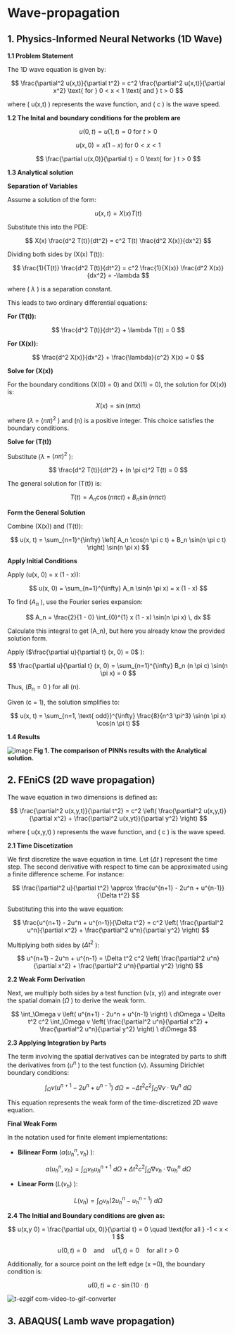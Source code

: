 # Wave-propagation
## 1. Physics-Informed Neural Networks (1D Wave) 
**1.1 Problem Statement**

The 1D wave equation is given by:

$$
\frac{\partial^2 u(x,t)}{\partial t^2} = c^2 \frac{\partial^2 u(x,t)}{\partial x^2} \text{ for } 0 < x < 1 \text{ and }  t > 0
$$

where \( u(x,t) \) represents the wave function, and \( c \) is the wave speed.

**1.2 The Inital and boundary conditions for the problem are**

$$
u(0,t) = u(1,t) = 0 \text{ for } t > 0
$$

$$
u(x,0) = x(1 - x) \text{ for } 0 < x < 1
$$

$$
\frac{\partial u(x,0)}{\partial t} = 0 \text{ for } t > 0
$$

**1.3 Analytical solution**

**Separation of Variables**

Assume a solution of the form:

$$
u(x, t) = X(x) T(t)
$$

Substitute this into the PDE:

$$
X(x) \frac{d^2 T(t)}{dt^2} = c^2 T(t) \frac{d^2 X(x)}{dx^2}
$$

Dividing both sides by \(X(x) T(t)\):

$$
\frac{1}{T(t)} \frac{d^2 T(t)}{dt^2} = c^2 \frac{1}{X(x)} \frac{d^2 X(x)}{dx^2} = -\lambda
$$

where \( $\lambda$ \) is a separation constant.

This leads to two ordinary differential equations:

**For \(T(t)\):**

$$
\frac{d^2 T(t)}{dt^2} + \lambda T(t) = 0
$$

**For \(X(x)\):**

$$
\frac{d^2 X(x)}{dx^2} + \frac{\lambda}{c^2} X(x) = 0
$$

**Solve for \(X(x)\)**

For the boundary conditions \(X(0) = 0\) and \(X(1) = 0\), the solution for \(X(x)\) is:

$$
X(x) = \sin(n \pi x)
$$

where \($\lambda$ = $(n \pi)^2$ \) and \(n\) is a positive integer. This choice satisfies the boundary conditions.

**Solve for \(T(t)\)**

Substitute  \($\lambda$ = $(n \pi)^2$ \):

$$
\frac{d^2 T(t)}{dt^2} + (n \pi c)^2 T(t) = 0
$$

The general solution for \(T(t)\) is:

$$
T(t) = A_n \cos(n \pi c t) + B_n \sin(n \pi c t)
$$

**Form the General Solution**

Combine \(X(x)\) and \(T(t)\):

$$
u(x, t) = \sum_{n=1}^{\infty} \left[ A_n \cos(n \pi c t) + B_n \sin(n \pi c t) \right] \sin(n \pi x)
$$

**Apply Initial Conditions**

Apply \(u(x, 0) = x (1 - x)\):

$$
u(x, 0) = \sum_{n=1}^{\infty} A_n \sin(n \pi x) = x (1 - x)
$$

To find \($A_n$ \), use the Fourier series expansion:

$$
A_n = \frac{2}{1 - 0} \int_{0}^{1} x (1 - x) \sin(n \pi x) \, dx
$$

Calculate this integral to get \(A_n\), but here you already know the provided solution form.

Apply \($\frac{\partial u}{\partial t} (x, 0) = 0$ \):

$$
\frac{\partial u}{\partial t} (x, 0) = \sum_{n=1}^{\infty} B_n (n \pi c) \sin(n \pi x) = 0
$$

Thus, \($B_n = 0$ \) for all \(n\).

Given \(c = 1\), the solution simplifies to:

$$
u(x, t) = \sum_{n=1, \text{ odd}}^{\infty} \frac{8}{n^3 \pi^3} \sin(n \pi x) \cos(n \pi t)
$$

**1.4 Results**

![image](https://github.com/user-attachments/assets/0594fc5a-c8fd-437f-be24-ff0cd02d05d0)
**Fig 1. The comparison of PINNs results with the Analytical solution.**

## 2. FEniCS (2D wave propagation) 

The wave equation in two dimensions is defined as:

$$
\frac{\partial^2 u(x,y,t)}{\partial t^2} = c^2 \left( \frac{\partial^2 u(x,y,t)}{\partial x^2} + \frac{\partial^2 u(x,yt)}{\partial y^2} \right)
$$

where \( u(x,y,t) \) represents the wave function, and \( c \) is the wave speed.

**2.1 Time Discetization**

We first discretize the wave equation in time. Let \($\Delta t$ \) represent the time step. The second derivative with respect to time can be approximated using a finite difference scheme. For instance:

$$
\frac{\partial^2 u}{\partial t^2} \approx \frac{u^{n+1} - 2u^n + u^{n-1}}{\Delta t^2}
$$

Substituting this into the wave equation:

$$
\frac{u^{n+1} - 2u^n + u^{n-1}}{\Delta t^2} = c^2 \left( \frac{\partial^2 u^n}{\partial x^2} + \frac{\partial^2 u^n}{\partial y^2} \right)
$$

Multiplying both sides by \($\Delta t^2$ \):

$$
u^{n+1} - 2u^n + u^{n-1} = \Delta t^2 c^2 \left( \frac{\partial^2 u^n}{\partial x^2} + \frac{\partial^2 u^n}{\partial y^2} \right)
$$

**2.2 Weak Form Derivation**

Next, we multiply both sides by a test function \(v(x, y)\) and integrate over the spatial domain \($\Omega$ \) to derive the weak form.

$$
\int_\Omega v \left( u^{n+1} - 2u^n + u^{n-1} \right) \ d\Omega = \Delta t^2 c^2 \int_\Omega v \left( \frac{\partial^2 u^n}{\partial x^2} + \frac{\partial^2 u^n}{\partial y^2} \right) \ d\Omega
$$

**2.3 Applying Integration by Parts**

The term involving the spatial derivatives can be integrated by parts to shift the derivatives from \($u^n$ \) to the test function \(v\). Assuming Dirichlet boundary conditions:

$$
\int_\Omega v \left( u^{n+1} - 2u^n + u^{n-1} \right) \ d\Omega = -\Delta t^2 c^2 \int_\Omega \nabla v \cdot \nabla u^n \ d\Omega
$$

This equation represents the weak form of the time-discretized 2D wave equation.

**Final Weak Form**

In the notation used for finite element implementations:

- **Bilinear Form** \($a(u_h^n, v_h)$ \):

$$
a(u_h^n, v_h) = \int_\Omega v_h u_h^{n+1} \ d\Omega + \Delta t^2 c^2 \int_\Omega \nabla v_h \cdot \nabla u_h^n \ d\Omega
$$

- **Linear Form** \($L(v_h)$ \):

$$
L(v_h) = \int_\Omega v_h \left( 2u_h^n - u_h^{n-1} \right) \ d\Omega
$$

**2.4 The Initial and Boundary conditions are given as:**

$$
u(x,y 0) = \frac{\partial u(x, 0)}{\partial t} = 0 \quad \text{for all } -1 < x < 1
$$

$$
u(0, t) = 0 \quad \text{and} \quad u(1, t) = 0 \quad \text{for all } t > 0
$$

Additionally, for a source point on the left edge (x =0), the boundary condition is:

$$
u(0, t) = c \cdot \sin(10 \cdot t)
$$


![t-ezgif com-video-to-gif-converter](https://github.com/user-attachments/assets/fe962ebc-ea4a-44d2-a70f-c44e7998822a)

## 3. ABAQUS( Lamb wave propagation)
